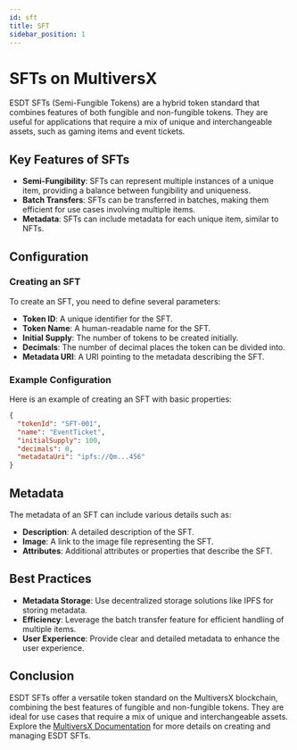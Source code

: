 ```yaml
---
id: sft
title: SFT
sidebar_position: 1
---
```



# SFTs on MultiversX

ESDT SFTs (Semi-Fungible Tokens) are a hybrid token standard that combines features of both fungible and non-fungible tokens. They are useful for applications that require a mix of unique and interchangeable assets, such as gaming items and event tickets.

## Key Features of SFTs

- **Semi-Fungibility**: SFTs can represent multiple instances of a unique item, providing a balance between fungibility and uniqueness.
- **Batch Transfers**: SFTs can be transferred in batches, making them efficient for use cases involving multiple items.
- **Metadata**: SFTs can include metadata for each unique item, similar to NFTs.

## Configuration

### Creating an SFT

To create an SFT, you need to define several parameters:

- **Token ID**: A unique identifier for the SFT.
- **Token Name**: A human-readable name for the SFT.
- **Initial Supply**: The number of tokens to be created initially.
- **Decimals**: The number of decimal places the token can be divided into.
- **Metadata URI**: A URI pointing to the metadata describing the SFT.

### Example Configuration

Here is an example of creating an SFT with basic properties:

```json
{
  "tokenId": "SFT-001",
  "name": "EventTicket",
  "initialSupply": 100,
  "decimals": 0,
  "metadataUri": "ipfs://Qm...456"
}
```

## Metadata
The metadata of an SFT can include various details such as:

- **Description**: A detailed description of the SFT.
- **Image**: A link to the image file representing the SFT.
- **Attributes**: Additional attributes or properties that describe the SFT.

## Best Practices

- **Metadata Storage**: Use decentralized storage solutions like IPFS for storing metadata.
- **Efficiency**: Leverage the batch transfer feature for efficient handling of multiple items.
- **User Experience**: Provide clear and detailed metadata to enhance the user experience.

## Conclusion
ESDT SFTs offer a versatile token standard on the MultiversX blockchain, combining the best features of fungible and non-fungible tokens. They are ideal for use cases that require a mix of unique and interchangeable assets. Explore the [MultiversX Documentation](https://docs.multiversx.com/) for more details on creating and managing ESDT SFTs.